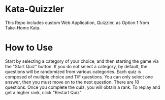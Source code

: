 # Kata-Quizzler
This Repo includes custom Web Application, Quizzler, as Option 1 from Take-Home Kata. 

# How to Use
Start by selecting a category of your choice, and then starting the game via the "Start Quiz" button. If you do not select a category, by default, the questions will be randomized from various categories. Each quiz is composed of multiple choice and T/F questions. You can only select one answer, then you must move on to the next question. There are 10 questions. Once you complete the quiz, you will obtain a rank. To replay and get a higher rank, click "Restart Quiz"

